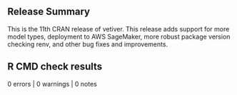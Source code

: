 ## Release Summary

This is the 11th CRAN release of vetiver. This release adds support for more model types, deployment to AWS SageMaker, more robust package version checking renv, and other bug fixes and improvements.

## R CMD check results

0 errors | 0 warnings | 0 notes

